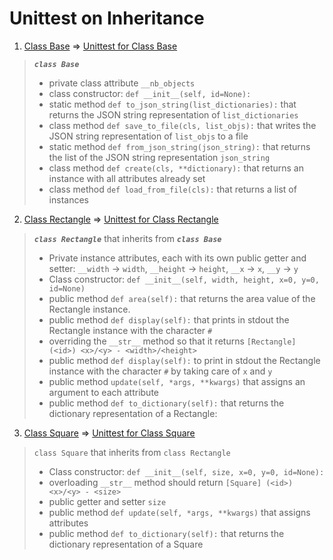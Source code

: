 # Unittest on Inheritance

1. [Class Base](models/base.py) => [Unittest for Class Base](tests/test_models/test_base.py)

> ***`class Base`***
>
>*  private class attribute `__nb_objects`
>* class constructor: `def __init__(self, id=None):`
>* static method `def to_json_string(list_dictionaries):` that returns the JSON string representation of `list_dictionaries`
>* class method `def save_to_file(cls, list_objs):` that writes the JSON string representation of `list_objs` to a file
>* static method `def from_json_string(json_string):` that returns the list of the JSON string representation `json_string`
>* class method `def create(cls, **dictionary):` that returns an instance with all attributes already set
>* class method `def load_from_file(cls):` that returns a list of instances


2. [Class Rectangle](models/rectangle.py) => [Unittest for Class Rectangle](tests/test_models/test_rectangle.py)

> ***`class Rectangle`*** that inherits from ***`class Base`***
>
>* Private instance attributes, each with its own public getter and setter: `__width` -> `width`, `__height` -> `height`, `__x` -> `x`, `__y` -> `y`
>* Class constructor: `def __init__(self, width, height, x=0, y=0, id=None)`
>* public method `def area(self):` that returns the area value of the Rectangle instance.
>* public method `def display(self):` that prints in stdout the Rectangle instance with the character `#`
>* overriding the `__str__` method so that it returns `[Rectangle] (<id>) <x>/<y> - <width>/<height>`
>* public method `def display(self):` to print in stdout the Rectangle instance with the character `#` by taking care of `x` and `y`
>* public method `update(self, *args, **kwargs)` that assigns an argument to each attribute
>* public method `def to_dictionary(self):` that returns the dictionary representation of a Rectangle:


3. [Class Square](models/square.py) => [Unittest for Class Square](tests/test_models/test_square.py)

> `class Square` that inherits from `class Rectangle`
>
>* Class constructor:   `def __init__(self, size, x=0, y=0, id=None):`
>* overloading `__str__` method should return `[Square] (<id>) <x>/<y> - <size>`
>* public getter and setter `size`
>* public method `def update(self, *args, **kwargs)` that assigns attributes
>* public method `def to_dictionary(self):` that returns the dictionary representation of a Square
